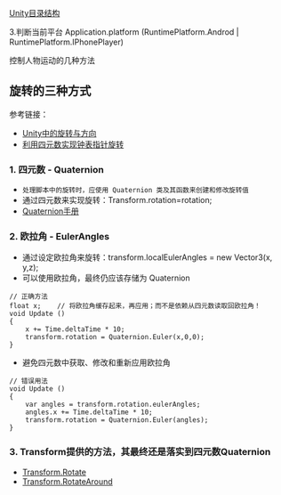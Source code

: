 [Unity目录结构](https://www.cnblogs.com/liudq/p/5540051.html)

3.判断当前平台
Application.platform
(RuntimePlatform.Androd | RuntimePlatform.IPhonePlayer)

控制人物运动的几种方法

## 旋转的三种方式

参考链接：
* [Unity中的旋转与方向](https://docs.unity.cn/cn/2021.1/Manual/QuaternionAndEulerRotationsInUnity.html)
* [利用四元数实现钟表指针旋转](https://blog.csdn.net/thinbug/article/details/121168810)

### 1. 四元数 - Quaternion

* `处理脚本中的旋转时，应使用 Quaternion 类及其函数来创建和修改旋转值`
* 通过四元数来实现旋转：Transform.rotation=rotation;
* [Quaternion手册](https://docs.unity.cn/cn/2021.1/ScriptReference/Quaternion.html)


### 2. 欧拉角 - EulerAngles

* 通过设定欧拉角来旋转：transform.localEulerAngles = new Vector3(x, y,z);
* 可以使用欧拉角，最终仍应该存储为 Quaternion
```
// 正确方法
float x;    // 将欧拉角缓存起来，再应用；而不是依赖从四元数读取回欧拉角！
void Update () 
{
    x += Time.deltaTime * 10;
    transform.rotation = Quaternion.Euler(x,0,0);
}
```
* 避免四元数中获取、修改和重新应用欧拉角
```
// 错误用法
void Update () 
{
    var angles = transform.rotation.eulerAngles;
    angles.x += Time.deltaTime * 10;
    transform.rotation = Quaternion.Euler(angles);
}
```

### 3. Transform提供的方法，其最终还是落实到四元数Quaternion
* [Transform.Rotate](https://docs.unity.cn/cn/2021.1/ScriptReference/Transform.Rotate.html)
* [Transform.RotateAround](https://docs.unity.cn/cn/2021.1/ScriptReference/Transform.RotateAround.html)